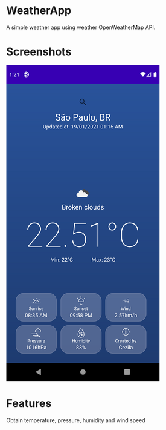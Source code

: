 # WeatherApp
 A simple weather app using weather OpenWeatherMap API. 

# Screenshots

![](screenshots/screen1.png)

# Features

Obtain temperature, pressure, humidity and wind speed
